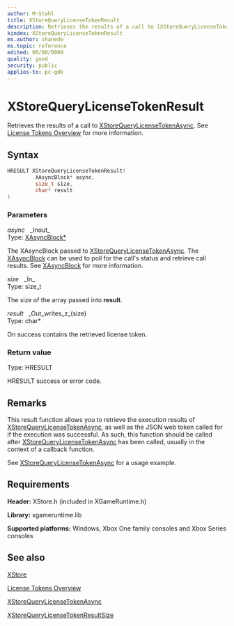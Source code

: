 ```yaml
---
author: M-Stahl
title: XStoreQueryLicenseTokenResult
description: Retrieves the results of a call to [XStoreQueryLicenseTokenAsync](xstorequerylicensetokenasync.md).
kindex: XStoreQueryLicenseTokenResult
ms.author: shanede
ms.topic: reference
edited: 00/00/0000
quality: good
security: public
applies-to: pc-gdk
---
```


# XStoreQueryLicenseTokenResult  

Retrieves the results of a call to [XStoreQueryLicenseTokenAsync](xstorequerylicensetokenasync.md).  See [License Tokens Overview](../../../../commerce/pc-specific-considerations/xstore-license-tokens.md) for more information.

## Syntax  
  
```cpp
HRESULT XStoreQueryLicenseTokenResult(  
         XAsyncBlock* async,  
         size_t size,  
         char* result  
)  
```  
  
### Parameters  
  
*async* &nbsp;&nbsp;\_Inout\_  
Type: [XAsyncBlock*](../../xasync/structs/xasyncblock.md)  
  
The XAsyncBlock passed to [XStoreQueryLicenseTokenAsync](xstorequerylicensetokenasync.md). The [XAsyncBlock](../../xasync/structs/xasyncblock.md) can be used to poll for the call's status and retrieve call results. See [XAsyncBlock](../../xasync/structs/xasyncblock.md) for more information.   
  
*size* &nbsp;&nbsp;\_In\_  
Type: size_t  
  
The size of the array passed into **result**.  
  
*result* &nbsp;&nbsp;\_Out\_writes\_z\_(size)  
Type: char*  
  
On success contains the retrieved license token.  
  
### Return value
Type: HRESULT
  
HRESULT success or error code.    
  
## Remarks  
  
This result function allows you to retrieve the execution results of [XStoreQueryLicenseTokenAsync](xstorequerylicensetokenasync.md), as well as the JSON web token called for if the execution was successful. As such, this function should be called after [XStoreQueryLicenseTokenAsync](xstorequerylicensetokenasync.md) has been called, usually in the context of a callback function.  
  
See [XStoreQueryLicenseTokenAsync](xstorequerylicensetokenasync.md) for a usage example.  
  
## Requirements  
  
**Header:** XStore.h (included in XGameRuntime.h)
  
**Library:** xgameruntime.lib
  
**Supported platforms:** Windows, Xbox One family consoles and Xbox Series consoles  
  
## See also  

[XStore](../xstore_members.md)  

[License Tokens Overview](../../../../commerce/pc-specific-considerations/xstore-license-tokens.md)

[XStoreQueryLicenseTokenAsync](xstorequerylicensetokenasync.md)  

[XStoreQueryLicenseTokenResultSize](xstorequerylicensetokenresultsize.md)  

  
  